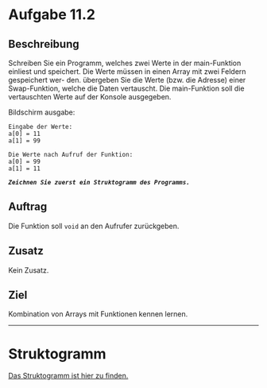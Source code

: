 # Aufgabe 11.2

## Beschreibung
Schreiben Sie ein Programm, welches zwei Werte in der main-Funktion einliest und speichert. Die Werte müssen in einen Array mit zwei Feldern gespeichert wer- den. übergeben Sie die Werte (bzw. die Adresse) einer Swap-Funktion, welche die Daten vertauscht. Die main-Funktion soll die vertauschten Werte auf der Konsole ausgegeben.

Bildschirm ausgabe:
```
Eingabe der Werte:
a[0] = 11
a[1] = 99

Die Werte nach Aufruf der Funktion: 
a[0] = 99
a[1] = 11
```

**_`Zeichnen Sie zuerst ein Struktogramm des Programms.`_**

## Auftrag
Die Funktion soll `void` an den Aufrufer zurückgeben.

## Zusatz
Kein Zusatz.

## Ziel
Kombination von Arrays mit Funktionen kennen lernen.

--------------------------------------------

# Struktogramm

[Das Struktogramm ist hier zu finden.](out/struktogramm.pdf)

